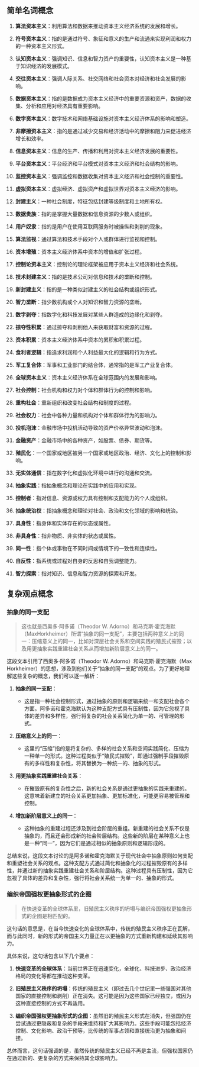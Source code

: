 ## 简单名词概念

1. **算法资本主义**：利用算法和数据来推动资本主义经济系统的发展和增长。
  
2. **符号资本主义**：指的是通过符号、象征和意义的生产和流通来实现利润和权力的一种资本主义形式。
  
3. **认知资本主义**：强调知识、信息和智力资产的重要性，认知资本主义是一种基于知识经济的发展模式。
  
4. **交往资本主义**：强调人际关系、社交网络和社会资本对经济和社会发展的影响。
  
5. **数据资本主义**：指的是数据成为资本主义经济中的重要资源和资产，数据的收集、分析和应用对经济具有重要影响。
  
6. **数字资本主义**：数字技术和网络基础设施对资本主义经济体系的影响和塑造。
  
7. **非摩擦资本主义**：指的是通过减少交易和经济活动中的摩擦和阻力来促进经济增长和效率。
  
8. **信息资本主义**：信息的生产、传播和利用对资本主义经济发展的重要性。
  
9. **平台资本主义**：平台经济和平台模式对资本主义经济和社会结构的影响。
  
10. **监控资本主义**：强调监控和数据收集对资本主义经济和社会控制的重要性。
  
11. **虚拟资本主义**：虚拟经济、虚拟资产和虚拟世界对资本主义经济的影响。
  
12. **封建主义**：一种社会制度，特征包括封建等级制度和土地所有权。
  
13. **数据贵族**：指的是掌握大量数据和信息资源的少数人或组织。
  
14. **用户奴隶**：指的是用户在使用互联网服务时被操纵和剥削的现象。
  
15. **算法监视**：通过算法和技术手段对个人或群体进行监视和控制。
  
16. **资本增殖**：资本主义经济体系中资本的增值和扩张过程。
  
17. **控制论资本主义**：控制论的理论框架被应用于资本主义经济和社会系统。
  
18. **技术封建主义**：指的是技术公司对信息和技术的垄断和控制。
  
19. **新封建主义**：指的是一种类似封建主义的社会结构或组织形式。
  
20. **智力垄断**：指少数机构或个人对知识和智力资源的垄断。
  
21. **数字剥夺**：指数字化和科技发展对某些人群造成的边缘化和剥夺。
  
22. **掠夺性积累**：通过掠夺和剥削他人来获取财富和资源的过程。
  
23. **资本积累**：资本主义经济体系中资本的累积和积累过程。
  
24. **食利者逻辑**：指追求利润和个人利益最大化的逻辑和行为方式。
  
25. **军工复合体**：军事和工业部门的结合体，通常指的是军工产业复合体。
  
26. **全球资本主义**：资本主义经济体系在全球范围内的发展和影响。
  
27. **社会控制**：社会机构和权力对个体和群体行为的控制和影响。
  
28. **重构社会**：重新组织和改变社会结构和制度的过程。
  
29. **社会权力**：社会中各种力量和机构对个体和群体行为的影响力。
  
30. **投机泡沫**：金融市场中投机活动导致的资产价格异常波动和泡沫。
  
31. **金融资产**：金融市场中的各种资产，如股票、债券、期货等。
  
32. **殖民化**：一个国家或地区被另一个国家或地区政治、经济、文化上的控制和影响。
  
33. **无实体通信**：指在数字化和虚拟化环境中进行的沟通和交流。
  
34. **抽象实践**：指抽象概念和理论在实践中的应用和实现。
  
35. **控制者**：指对信息、资源或权力具有控制和支配能力的个人或组织。
  
36. **抽象统治权**：指抽象概念和理论对社会、政治和文化领域的影响和统治。
  
37. **具身性**：指身体和实体存在的状态或属性。
  
38. **非具身性**：指非物质、非实体的状态或属性。
  
39. **同一性**：指个体或事物在不同时间或情境下的一致性和连续性。
  
40. **自反性**：指系统或过程对自身的反思和自我调整能力。
  
41. **智力探索**：指对知识、信息和智力资源的探索和开发。
  
  
## 复杂观点概念

### 抽象的同一支配

> 这也就是西奥多·阿多诺（Theodor W. Adorno）和马克斯·霍克海默（MaxHorkheimer）所谓“抽象的同一支配”，主要包括两种意义上的同一：压缩意义上的同一，比如对深层社会关系和空间实践的殖民式摧毁；以及用更抽象实践重建社会关系从而增加新阶层意义上的同一。

这段文本引用了西奥多·阿多诺（Theodor W. Adorno）和马克斯·霍克海默（Max Horkheimer）的思想，涉及到他们关于“抽象的同一支配”的观点。为了更好地理解这些复杂的概念，我们可以逐一解析：

1. **抽象的同一支配**：
   - 这是指一种社会控制形式，通过抽象的原则和逻辑来统一和支配社会各个方面。阿多诺和霍克海默认为这种支配方式具有压制性，因为它忽视了具体的差异和多样性，强行将复杂的社会关系简化为单一的、可管理的形式。

2. **压缩意义上的同一**：
   - 这里的“压缩”指的是将复杂的、多样的社会关系和空间实践简化、压缩为一种单一的形式。这种过程类似于“殖民式摧毁”，即通过强制手段摧毁原有的多样性和复杂性，将其替换为一种统一的、抽象的形式。

3. **用更抽象实践重建社会关系**：
   - 在摧毁原有的复杂性之后，新的社会关系是通过更抽象的实践来重建的。这意味着新建立的社会关系更加抽象、更加标准化，可能更容易被管理和控制。

4. **增加新阶层意义上的同一**：
   - 这种抽象的重建过程还涉及到社会阶层的重组。新重建的社会关系不仅是抽象的，而且还会形成新的社会阶层结构。这些新的阶层在某种意义上也是一种“同一”，因为它们是通过相似的抽象原则和逻辑形成的。

总结来说，这段文本讨论的是阿多诺和霍克海默关于现代社会中抽象原则如何支配和重塑社会关系的观点。这种支配方式通过简化和抽象化的过程摧毁原有的多样性，并通过新的抽象实践重建社会关系和阶层结构。这种过程具有压制性，因为它忽视了具体的差异和复杂性，强行将社会关系统一为单一的、抽象的形式。

### 编织帝国强权更抽象形式的企图

> 在快速变革的全球体系里，旧殖民主义秩序的坍塌与编织帝国强权更抽象形式的企图是相匹配的。

这句话的意思是，在当今快速变化的全球体系中，传统的殖民主义秩序正在瓦解，而与此同时，新的形式的帝国主义力量正在以更抽象的方式重新构建和延续其影响力。

具体来说，这句话包含以下几个要点：

1. **快速变革的全球体系**：当前世界正在迅速变化，全球化、科技进步、政治经济格局的变化等都在推动这种变革。

2. **旧殖民主义秩序的坍塌**：传统的殖民主义（即过去几个世纪里一些强国对其他国家的直接控制和剥削）正在消失。这可能是因为这些国家已经独立，或因为这种直接控制的方式不再适用。

3. **编织帝国强权更抽象形式的企图**：虽然旧的殖民主义形式在消失，但强国仍在尝试通过更隐蔽和复杂的手段来维持和扩大其影响力。这些手段可能包括经济控制、文化影响、政治干预等，比传统的军事占领和直接统治更为抽象和间接。

总体而言，这句话强调的是，虽然传统的殖民主义已经不再是主流，但强权国家仍在通过新的、更复杂的方式来保持其全球影响力。
